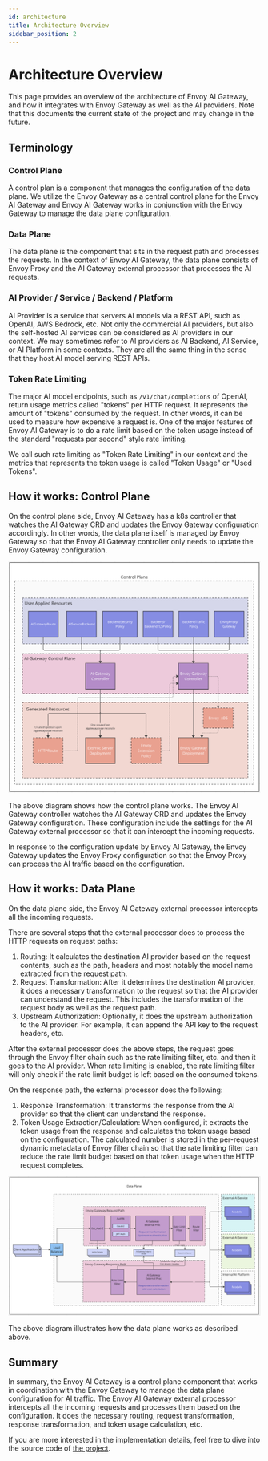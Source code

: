 ```yaml
---
id: architecture
title: Architecture Overview
sidebar_position: 2
---
```


# Architecture Overview

This page provides an overview of the architecture of Envoy AI Gateway, and how it integrates with Envoy Gateway
as well as the AI providers. Note that this documents the current state of the project and may change in the future.

## Terminology

### Control Plane

A control plan is a component that manages the configuration of the data plane.
We utilize the Envoy Gateway as a central control plane for the Envoy AI Gateway and
Envoy AI Gateway works in conjunction with the Envoy Gateway to manage the data plane configuration.

### Data Plane

The data plane is the component that sits in the request path and processes the requests.
In the context of Envoy AI Gateway, the data plane consists of Envoy Proxy and the AI Gateway external
processor that processes the AI requests.

### AI Provider / Service / Backend / Platform

AI Provider is a service that servers AI models via a REST API, such as OpenAI, AWS Bedrock, etc.
Not only the commercial AI providers, but also the self-hosted AI services can be considered as AI providers
in our context. We may sometimes refer to AI providers as AI Backend, AI Service, or AI Platform in some contexts. They
are all the same thing in the sense that they host AI model serving REST APIs.

### Token Rate Limiting

The major AI model endpoints, such as `/v1/chat/completions` of OpenAI, return usage metrics called "tokens"
per HTTP request. It represents the amount of "tokens" consumed by the request. In other words, it can be used
to measure how expensive a request is. One of the major features of Envoy AI Gateway is to do a rate limit
based on the token usage instead of the standard "requests per second" style rate limiting.

We call such rate limiting as "Token Rate Limiting" in our context and the metrics that represents the token usage
is called "Token Usage" or "Used Tokens".

## How it works: Control Plane

On the control plane side, Envoy AI Gateway has a k8s controller that watches the AI Gateway CRD and updates the
Envoy Gateway configuration accordingly. In other words, the data plane itself is managed by Envoy Gateway so
that the Envoy AI Gateway controller only needs to update the Envoy Gateway configuration.

![Control Plane](../static/img/control_plane.png)

The above diagram shows how the control plane works. The Envoy AI Gateway controller watches the AI Gateway CRD
and updates the Envoy Gateway configuration. These configuration include the settings for the AI Gateway external
processor so that it can intercept the incoming requests.

In response to the configuration update by Envoy AI Gateway,
the Envoy Gateway updates the Envoy Proxy configuration so that the Envoy Proxy
can process the AI traffic based on the configuration.

## How it works: Data Plane

On the data plane side, the Envoy AI Gateway external processor intercepts all the incoming requests.

There are several steps that the external processor does to process the HTTP requests on request paths:
1. Routing: It calculates the destination AI provider based on the request contents, such as the path, headers and most notably
the model name extracted from the request path.
2. Request Transformation: After it determines the destination AI provider, it does a necessary transformation to the request so that
the AI provider can understand the request. This includes the transformation of the request body as
well as the request path.
3. Upstream Authorization: Optionally, it does the upstream authorization to the AI provider. For example, it can
append the API key to the request headers, etc.

After the external processor does the above steps, the request goes through the Envoy filter chain such
as the rate limiting filter, etc. and then it goes to the AI provider. When rate limiting is enabled, the rate limiting
filter will only check if the rate limit budget is left based on the consumed tokens.

On the response path, the external processor does the following:
1. Response Transformation: It transforms the response from the AI provider so that the client can understand the response.
2. Token Usage Extraction/Calculation: When configured, it extracts the token usage from the response and
calculates the token usage based on the configuration. The calculated number is stored in the per-request dynamic metadata of
Envoy filter chain so that the rate limiting filter can reduce the rate limit budget based on that token usage when
the HTTP request completes.

![Data Plane](../static/img/data_plane.png)

The above diagram illustrates how the data plane works as described above.

## Summary

In summary, the Envoy AI Gateway is a control plane component that works in coordination with the Envoy Gateway
to manage the data plane configuration for AI traffic. The Envoy AI Gateway external processor intercepts all the incoming
requests and processes them based on the configuration. It does the necessary routing, request transformation,
response transformation, and token usage calculation, etc.

If you are more interested in the implementation details, feel free to dive into the source code of
[the project](https://github.com/envoyproxy/ai-gateway).
